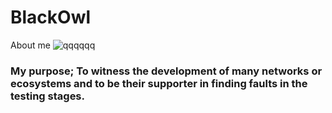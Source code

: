 # BlackOwl
About me
![qqqqqq](https://user-images.githubusercontent.com/107190154/184557787-efccb116-bef5-4bf2-acb7-ccec579e3caa.png)


### My purpose; To witness the development of many networks or ecosystems and to be their supporter in finding faults in the testing stages.
